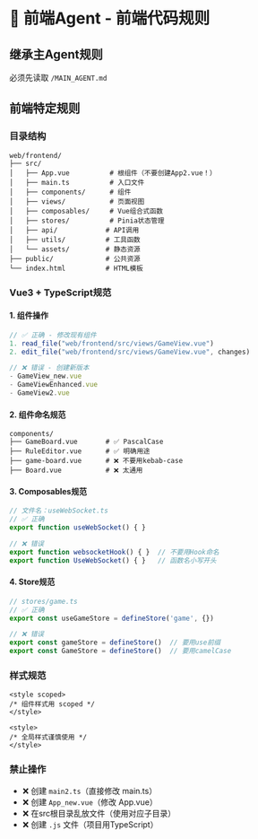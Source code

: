 # 🎨 前端Agent - 前端代码规则

## 继承主Agent规则
必须先读取 `/MAIN_AGENT.md`

## 前端特定规则

### 目录结构
```
web/frontend/
├── src/
│   ├── App.vue          # 根组件（不要创建App2.vue！）
│   ├── main.ts          # 入口文件
│   ├── components/      # 组件
│   ├── views/           # 页面视图
│   ├── composables/     # Vue组合式函数
│   ├── stores/          # Pinia状态管理
│   ├── api/            # API调用
│   ├── utils/          # 工具函数
│   └── assets/         # 静态资源
├── public/             # 公共资源
└── index.html          # HTML模板
```

### Vue3 + TypeScript规范

#### 1. 组件操作
```typescript
// ✅ 正确 - 修改现有组件
1. read_file("web/frontend/src/views/GameView.vue")
2. edit_file("web/frontend/src/views/GameView.vue", changes)

// ❌ 错误 - 创建新版本
- GameView_new.vue
- GameViewEnhanced.vue
- GameView2.vue
```

#### 2. 组件命名规范
```
components/
├── GameBoard.vue       # ✅ PascalCase
├── RuleEditor.vue      # ✅ 明确用途
├── game-board.vue      # ❌ 不要用kebab-case
├── Board.vue           # ❌ 太通用
```

#### 3. Composables规范
```typescript
// 文件名：useWebSocket.ts
// ✅ 正确
export function useWebSocket() { }

// ❌ 错误
export function websocketHook() { }  // 不要用Hook命名
export function UseWebSocket() { }   // 函数名小写开头
```

#### 4. Store规范
```typescript
// stores/game.ts
// ✅ 正确
export const useGameStore = defineStore('game', {})

// ❌ 错误
export const gameStore = defineStore()  // 要用use前缀
export const GameStore = defineStore()  // 要用camelCase
```

### 样式规范
```vue
<style scoped>
/* 组件样式用 scoped */
</style>

<style>
/* 全局样式谨慎使用 */
</style>
```

### 禁止操作
- ❌ 创建 `main2.ts`（直接修改 main.ts）
- ❌ 创建 `App_new.vue`（修改 App.vue）
- ❌ 在src根目录乱放文件（使用对应子目录）
- ❌ 创建 `.js` 文件（项目用TypeScript）